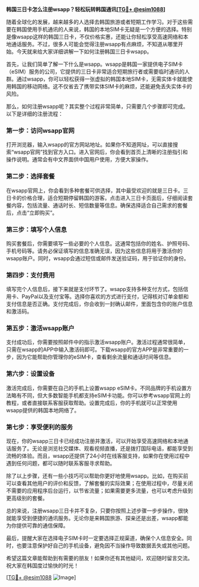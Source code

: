 **韩国三日卡怎么注册wsapp？轻松玩转韩国通讯[[TG💪+ @esim1088](https://t.me/s/esim1088)]**

随着全球化的发展，越来越多的人选择去韩国旅游或者短期工作学习。对于这些需要在韩国使用手机通讯的人来说，韩国的本地SIM卡无疑是一个方便的选择。特别是像wsapp这样的韩国三日卡，不仅价格实惠，还能让你轻松享受高速网络和本地通话服务。不过，很多人可能会觉得注册wsapp有点麻烦，不知道从哪里开始。今天就来给大家详细讲解一下如何注册韩国三日卡wsapp。

首先，让我们简单了解一下什么是wsapp。wsapp是韩国一家提供电子SIM卡（eSIM）服务的公司，它提供的三日卡非常适合短期旅行者或需要临时通讯的人群。通过wsapp，你可以轻松获得一张虚拟的韩国本地SIM卡，无需实体卡就能使用韩国的移动网络。这不仅省去了携带实体SIM卡的麻烦，还能避免丢失实体卡的风险。

那么，如何注册wsapp呢？其实整个过程非常简单，只需要几个步骤即可完成。以下是详细的注册流程：

### **第一步：访问wsapp官网**
打开浏览器，输入wsapp的官方网站地址。如果你不知道网址，可以直接搜索“wsapp官网”找到官方入口。进入官网后，你会看到首页上清晰的注册指引和操作说明。通常会有中文界面供中国用户使用，方便大家操作。

### **第二步：选择套餐**
在wsapp官网上，你会看到多种套餐可供选择，其中最受欢迎的就是三日卡。三日卡的价格合理，适合短期停留韩国的游客。点击进入三日卡页面后，仔细阅读套餐内容，包括流量、通话时长、短信数量等信息。确保选择适合自己需求的套餐后，点击“立即购买”。

### **第三步：填写个人信息**
购买套餐后，你需要填写一些必要的个人信息。这通常包括你的姓名、护照号码、手机号码等。请务必保证填写的信息准确无误，因为这些信息将用于激活你的wsapp账户。同时，wsapp会通过短信或邮件发送验证码，用于验证你的身份。

### **第四步：支付费用**
填写完个人信息后，接下来就是支付环节了。wsapp支持多种支付方式，包括信用卡、PayPal以及支付宝等。选择你喜欢的方式进行支付，记得核对订单金额和支付信息是否正确。支付完成后，你会收到一封确认邮件，里面包含你的账户信息和激活码。

### **第五步：激活wsapp账户**
支付成功后，你需要按照邮件中的指示激活wsapp账户。激活过程通常很简单，只需在wsapp的APP中输入激活码即可。下载wsapp的官方APP是非常重要的一步，因为它能帮助你管理你的eSIM卡，查看剩余流量和通话时间等信息。

### **第六步：设置设备**
激活完成后，你需要在自己的手机上设置wsapp eSIM卡。不同品牌的手机设置方法略有不同，但大多数智能手机都支持eSIM卡功能。你可以参考wsapp官网上的教程，或者直接联系客服获取帮助。设置完成后，你的手机就可以正常使用wsapp提供的韩国本地网络了。

### **第七步：享受便利的服务**
现在，你的wsapp三日卡已经成功注册并激活，可以开始享受高速网络和本地通话服务了。无论是浏览社交媒体、观看视频直播，还是拨打国际电话，都能享受到流畅的体验。而且，wsapp还提供了24小时在线客服支持，如果你在使用过程中遇到任何问题，都可以随时联系客服寻求帮助。

除了以上步骤，还有一些小技巧可以帮助你更好地使用wsapp。比如，在购买前可以查看其他用户的评价和反馈，了解套餐的实际效果；在使用过程中，尽量关闭不需要的应用程序后台运行，以节省流量；如果需要更多流量，也可以考虑升级到更高级别的套餐。

总的来说，注册wsapp三日卡并不复杂，只要你按照上述步骤一步步操作，很快就能享受到便捷的通讯服务。无论你是来韩国旅游、探亲还是出差，wsapp都能为你提供可靠的通信保障。

最后，提醒大家在选择电子SIM卡时一定要选择正规渠道，确保个人信息安全。同时，也要注意保护好自己的手机设备，避免因不当操作导致数据丢失或其他问题。

希望这篇文章能帮助到有需要的朋友！如果你还有其他疑问，欢迎随时留言交流。祝大家在韩国度过愉快的时光！

[[TG💪+ @esim1088](https://t.me/s/esim1088) ![Image](https://i.postimg.cc/4NQfJmqS/Snipaste-2025-05-13-00-14-12.png)]